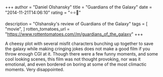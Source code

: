 +++
author = "Daniel Olshansky"
title = "Guardians of the Galaxy"
date = "2014-11-21T14:06:10"
rating = "⭐⭐🌟"

description = "Olshansky's review of Guardians of the Galaxy"
tags = [
    "movie",
]
rotten_tomatoes_url = "https://www.rottentomatoes.com//m/guardians_of_the_galaxy"
+++

A cheesy plot with several misfit characters bunching up together to save the galaxy while making cringing jokes does not make a good film if you throw enough CGI at it. Though there were a few funny moments, and some cool looking scenes, this film was not thought provoking, nor was it emotional, and even bordered on boring at some of the most climactic moments. Very disappointed.
